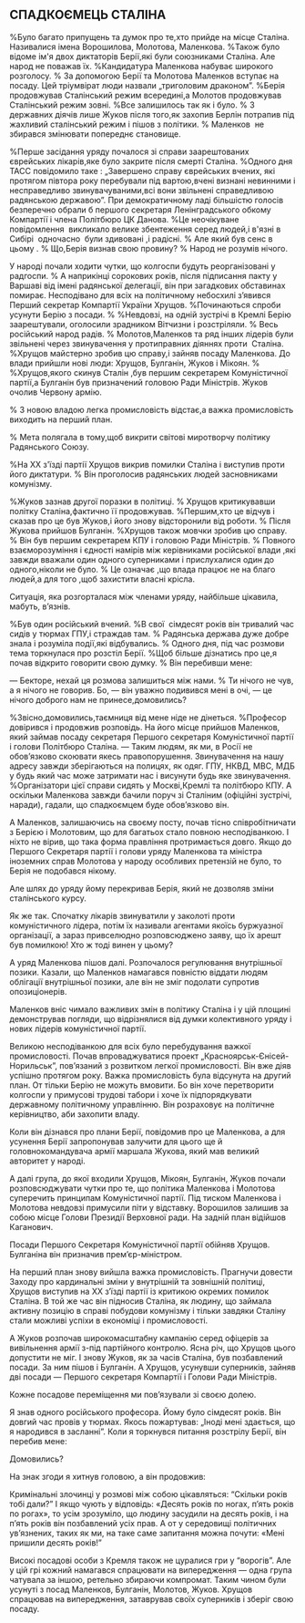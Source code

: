 ## СПАДКОЄМЕЦЬ СТАЛІНА

%Було багато припущень та думок про те,хто прийде на місце Сталіна.
Називалися імена Ворошилова, Молотова, Маленкова.
%Також було відоме ім'я двох диктаторів Берії,які були союзниками Сталіна.
Але народ не поважав їх.
%Кандидатура Маленкова набуває широкого розголосу.
% За допомогою Берії та Молотова Маленков вступає на посаду.
Цей тріумвірат люди назвали „триголовим драконом”.
%Берія продовжував Сталінський режим всередині,а Молотов продовжував Сталінський режим зовні.
%Все залишилось так як і було.
% З державних діячів лише Жуков після того,як захопив Берлін потрапив під жахливий сталінський режим і пішов з політики.
% Маленков  не збирався змінювати попереднє становище.

%Перше засідання уряду почалося зі справи заарештованих єврейських лікарів,яке було закрите після смерті Сталіна.
%Одного дня ТАСС повідомило таке : „Завершено справу єврейських вчених, які протягом півтора року перебували під вартою,вчені визнані невинними і несправедливо звинувачуваними,всі вони звільнені справедливою радянською державою”.
При демократичному ладі більшістю голосів безперечно обрали б першого секретаря Ленінградського обкому Компартії і члена Політбюро ЦК Данова.
%Це неочікуване повідомлення  викликало велике збентеження серед людей,і в'язні в Сибірі  одночасно  були здивовані ,і радісні.
% Але який був сенс в цьому .
% Що,Берія визнав свою провину?
% Народ не розумів нічого.

У народі почали ходити чутки, що колгоспи будуть реорганізовані у радгоспи.
%
А наприкінці сорокових років, після підписання пакту у Варшаві від імені радянської делегації, він при загадкових обставинах помирає.
Несподівано для всіх на політичному небосхилі з’явився Перший секретар Компартії України Хрущов.
%Починаються спроби усунути Берію з посади.
%
%Невдовзі, на одній зустрічі в Кремлі Берію заарештували, оголосили зрадником Вітчизни і розстріляли.
% Весь російський народ радів.
% Молотов,Маленков та ряд інших лідерів були звільнені через звинувачення у протиправних діяннях проти  Сталіна.
%Хрущов майстерно зробив цю справу,і зайняв посаду Маленкова.
До влади прийшли нові люди: Хрущов, Булганін, Жуков і Мікоян.
%
%Хрущов,якого скинув Сталін ,був першим секретарем Комуністичної партії,а Булганін був призначений головою Ради Міністрів.
Жуков очолив Червону армію.

% З новою владою легка промисловість відстає,а важка промисловість виходить на перший план.

% Мета полягала в тому,щоб викрити світові миротворчу політику Радянського Союзу.

%На ХХ з'їзді партії Хрущов викрив помилки Сталіна і виступив проти його диктатури.
% Він проголосив радянських людей засновниками комунізму.

%Жуков зазнав другої поразки в політиці.
% Хрущов критикувавши політку Сталіна,фактично її продовжував.
%Першим,хто це відчув і сказав про це був Жуков,і його знову відсторонили від роботи.
% Після Жукова прийшов Булганін.
%Хрущов також мовчки зробив цю справу.
% Він був першим секретарем КПУ і головою Ради Міністрів.
% Повного взаєморозуміння і єдності намірів між керівниками російської влади ,які завжди вважали один одного суперниками і прислухалися один до одного,ніколи не було.
% Це означає ,що влада працює не на благо людей,а для того ,щоб захистити власні крісла.

Ситуація, яка розгорталася між членами уряду, найбільше цікавила, мабуть, в’язнів.

%Був один російський вчений.
%В свої  сімдесят років він тривалий час сидів у тюрмах ГПУ,і страждав там.
% Радянська держава дуже добре знала і розуміла події,які відбувались.
% Одного дня, під час розмови тема торкнулася про розстіл Берії.
%Щоб більше дізнатись про це,я почав відкрито говорити свою думку.
% Він перебивши мене:

— Бекторе, нехай ця розмова залишиться між нами.
% Ти нічого не чув, а я нічого не говорив.
Бо, — він уважно подивився мені в очі, — це нічого доброго нам не принесе,домовились?

%Звісно,домовились,таємниця від мене ніде не дінеться.
%Професор довірився і продовжив розповідь.
На його місце прийшов Маленков, який займав посаду секретаря Першого секретаря Комуністичної партії і голови Політбюро Сталіна.
— Таким людям, як ми, в Росії не обов’язково скоювати якесь правопорушення.
Звинувачення на нашу адресу завжди зберігаються на полицях, як одяг.
ГПУ, НКВД, МВС, МДБ у будь який час може затримати нас і висунути будь яке звинувачення.
%Організатори цієї справи сидять у Москві,Кремлі та політбюро КПУ.
А оскільки Маленкова завжди бачили поруч зі Сталіним (офіційні зустрічі, наради), гадали, що спадкоємцем буде обов’язково він.

А Маленков, залишаючись на своєму посту, почав тісно співробітничати з Берією і Молотовим, що для багатьох стало повною несподіванкою. І ніхто не вірив, що така форма правління протримається довго.
Якщо до Першого Секретаря партії і голови уряду Маленкова та міністра іноземних справ Молотова у народу особливих претензій не було, то Берія не подобався нікому.

Але шлях до уряду йому перекривав Берія, який не дозволяв зміни сталінського курсу.


Як же так.
Спочатку лікарів звинуватили у заколоті проти комуністичного лідера, потім їх називали агентами якоїсь буржуазної організації, а зараз привселюдно розповсюджено заяву, що їх арешт був помилкою!
Хто ж тоді винен у цьому?

А уряд Маленкова пішов далі.
Розпочалося регулювання внутрішньої позики.
Казали, що Маленков намагався повністю віддати людям облігації внутрішньої позики, але він не зміг подолати супротив опозиціонерів.

Маленков вніс чимало важливих змін в політику Сталіна і у цій площині демонстрував погляди, що відрізнялися від думки колективного уряду і нових лідерів комуністичної партії.

Великою несподіванкою для всіх було перебудування важкої промисловості.
Почав впроваджуватися проект „Красноярськ-Єнісей-Норильськ”, пов’язаний з розвитком легкої промисловості.
Він вже діяв успішно протягом року.
Важка промисловість була відсунута на другий план.
От тільки Берію не можуть вмовити.
Бо він хоче перетворити колгоспи у примусові трудові табори і хоче їх підпорядкувати державному політичному управлінню.
Він розраховує на політичне керівництво, аби захопити владу.

Коли він дізнався про плани Берії, повідомив про це Маленкова, а для усунення Берії запропонував залучити для цього ще й головнокомандувача армії маршала Жукова, який мав великий авторитет у народі.


А далі група, до якої входили Хрущов, Мікоян, Булганін, Жуков почали розповсюджувати чутки про те, що політика Маленкова і Молотова суперечить принципам Комуністичної партії.
Під тиском Маленкова і Молотова невдовзі примусили піти у відставку.
Ворошилов залишив за собою місце Голови Президії Верховної ради.
На задній план відійшов Каганович.

Посади Першого Секретаря Комуністичної партії обійняв Хрущов.
Булганіна він призначив прем’єр-міністром.

На перший план знову вийшла важка промисловість.
Прагнучи довести Заходу про кардинальні зміни у внутрішній та зовнішній політиці, Хрущов виступив на XX з’їзді партії із критикою окремих помилок Сталіна.
В той же час він підносив Сталіна, як людину, що займала активну позицію в справі побудови комунізму і тільки завдяки Сталіну стали можливі успіхи в економіці і промисловості.

А Жуков розпочав широкомасштабну кампанію серед офіцерів за вивільнення армії з-під партійного контролю.
Ясна річ, що Хрущов цього допустити не міг.
І знову Жуков, як за часів Сталіна, був позбавлений посади.
За ним пішов і Булганін.
А Хрущов, усунувши суперників, зайняв дві посади — Першого секретаря Компартії і Голови Ради Міністрів.

Кожне посадове переміщення ми пов’язували зі своєю долею.

Я знав одного російського професора.
Йому було сімдесят років.
Він довгий час провів у тюрмах.
Якось пожартував: „Іноді мені здається, що я народився в засланні”. Коли я торкнувся питання розстрілу Берії, він перебив мене:

Домовились?

На знак згоди я хитнув головою, а він продовжив:

Кримінальні злочинці у розмові між собою цікавляться: “Скільки років тобі дали?” І якщо чують у відповідь: «Десять років по ногах, п’ять років по рогах», то усім зрозуміло, що людину засудили на десять років, і на п’ять років він позбавлений усіх прав.
А от у середовищі політичних ув’язнених, таких як ми, на таке саме запитання можна почути: «Мені пришили десять років!”

Високі посадові особи з Кремля також не цуралися гри у “ворогів”. Але у цій грі кожний намагався спрацювати на випередження — одна група чатувала за іншою, ретельно збираючи компромат.
Таким чином були усунуті з посад Маленков, Булганін, Молотов, Жуков.
Хрущов спрацював на випередження, затаврував своїх суперників і зберіг свою посаду.
